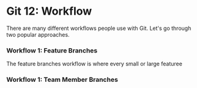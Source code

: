 # Git 12: Workflow

There are many different workflows people use with Git. Let's go through two popular approaches.

### Workflow 1: Feature Branches

The feature branches workflow is where every small or large featuree 

### Workflow 1: Team Member Branches

